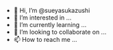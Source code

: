 - 👋 Hi, I’m @sueyasukazushi
- 👀 I’m interested in ...
- 🌱 I’m currently learning ...
- 💞️ I’m looking to collaborate on ...
- 📫 How to reach me ...

<!---
sueyasukazushi/sueyasukazushi is a ✨ special ✨ repository because its `README.md` (this file) appears on your GitHub profile.
You can click the Preview link to take a look at your changes.
--->
